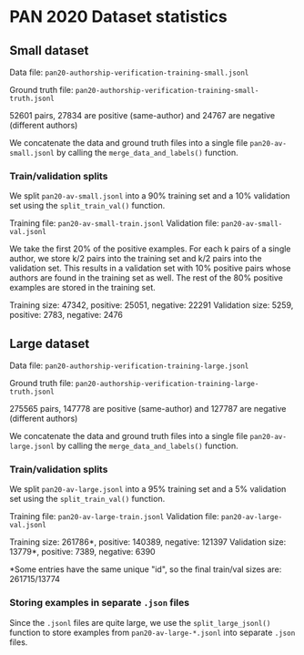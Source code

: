 

# PAN 2020 Dataset statistics

## Small dataset
 Data file: ```pan20-authorship-verification-training-small.jsonl```

 Ground truth file: ```pan20-authorship-verification-training-small-truth.jsonl```

 52601 pairs, 27834 are positive (same-author) and 24767 are negative (different authors)

 We concatenate the data and ground truth files into a single file ```pan20-av-small.jsonl``` by calling the ```merge_data_and_labels()``` function.

### Train/validation splits
 We split ```pan20-av-small.jsonl``` into a 90% training set and a 10% validation set using the ```split_train_val()``` function.

 Training file: ```pan20-av-small-train.jsonl```
 Validation file: ```pan20-av-small-val.jsonl```

 We take the first 20% of the positive examples. For each k pairs of a single author, we store k/2 pairs into the training set and k/2 pairs into the validation set. This results in a validation set with 10% positive pairs whose authors are found in the training set as well. The rest of the 80% positive examples are stored in the training set.

Training size: 47342, positive: 25051, negative: 22291
Validation size: 5259, positive: 2783, negative: 2476

## Large dataset
 Data file: ```pan20-authorship-verification-training-large.jsonl```

 Ground truth file: ```pan20-authorship-verification-training-large-truth.jsonl```

  275565 pairs, 147778 are positive (same-author) and 127787 are negative (different authors)

  We concatenate the data and ground truth files into a single file ```pan20-av-large.jsonl``` by calling the ```merge_data_and_labels()``` function.

  ### Train/validation splits
 We split ```pan20-av-large.jsonl``` into a 95% training set and a 5% validation set using the ```split_train_val()``` function.

 Training file: ```pan20-av-large-train.jsonl```
 Validation file: ```pan20-av-large-val.jsonl```

Training size: 261786*, positive: 140389, negative: 121397
Validation size: 13779*, positive: 7389, negative: 6390

*Some entries have the same unique "id", so the final train/val sizes are: 261715/13774

### Storing examples in separate ```.json``` files
 Since the ```.jsonl``` files are quite large, we use the ```split_large_jsonl()``` function to store examples from ```pan20-av-large-*.jsonl``` into separate ```.json``` files.